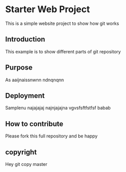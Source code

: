 # Starter Web Project

This is a simple website project to show how git works

## Introduction

This example is to show different parts of git repository

## Purpose

As aaijnaissnwnn ndnqnqnn

## Deployment

Samplenu najajajaj najnjajajna vgvsfsftfstfsf babab

## How to contribute

Please fork this full repository and be happy

## copyright
Hey git copy master


